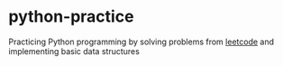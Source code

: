 # python-practice

Practicing Python programming by solving problems from [leetcode](https://leetcode.com) and implementing basic data structures
